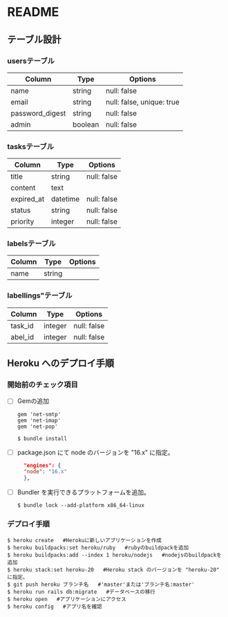 # README
## テーブル設計
### usersテーブル
|Column|Type|Options|
|------|----|-------|
|name|string|null: false|
|email|string|null: false, unique: true|
|password_digest|string|null: false|
|admin|boolean|null: false|

### tasksテーブル
|Column|Type|Options|
|------|----|-------|
|title|string|null: false|
|content|text||
|expired_at|datetime|null: false|
|status|string|null: false|
|priority|integer|null: false|

### labelsテーブル
|Column|Type|Options|
|------|----|-------|
|name|string||

### labellings"テーブル
|Column|Type|Options|
|------|----|-------|
|task_id|integer|null: false|
|abel_id|integer|null: false|

## Heroku へのデプロイ手順
### 開始前のチェック項目
- [ ] Gemの追加
  ```
  gem 'net-smtp'
  gem 'net-imap'
  gem 'net-pop'
  ```
  ```
  $ bundle install
  ```
- [ ] package.json にて node のバージョンを "16.x" に指定。
  ```JSON
    "engines": {
    "node": "16.x"
    },
  ```
- [ ] Bundler を実行できるプラットフォームを追加。
  ```
  $ bundle lock --add-platform x86_64-linux
  ```

### デプロイ手順
  ```
  $ heroku create   #Herokuに新しいアプリケーションを作成
  $ heroku buildpacks:set heroku/ruby   #rubyのbuildpackを追加
  $ heroku buildpacks:add --index 1 heroku/nodejs   #nodejsのbuildpackを追加
  $ heroku stack:set heroku-20   #Heroku stack のバージョンを "heroku-20" に指定。
  $ git push heroku ブランチ名   #'master'または'ブランチ名:master'
  $ heroku run rails db:migrate   #データベースの移行
  $ heroku open   #アプリケーションにアクセス
  $ heroku config   #アプリ名を確認
  ```
